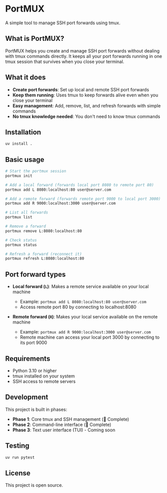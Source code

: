 # PortMUX

A simple tool to manage SSH port forwards using tmux.

## What is PortMUX?

PortMUX helps you create and manage SSH port forwards without dealing with tmux commands directly. It keeps all your port forwards running in one tmux session that survives when you close your terminal.

## What it does

- **Create port forwards**: Set up local and remote SSH port forwards
- **Keep them running**: Uses tmux to keep forwards alive even when you close your terminal
- **Easy management**: Add, remove, list, and refresh forwards with simple commands
- **No tmux knowledge needed**: You don't need to know tmux commands

## Installation

```bash
uv install .
```

## Basic usage

```bash
# Start the portmux session
portmux init

# Add a local forward (forwards local port 8080 to remote port 80)
portmux add L 8080:localhost:80 user@server.com

# Add a remote forward (forwards remote port 9000 to local port 3000)  
portmux add R 9000:localhost:3000 user@server.com

# List all forwards
portmux list

# Remove a forward
portmux remove L:8080:localhost:80

# Check status
portmux status

# Refresh a forward (reconnect it)
portmux refresh L:8080:localhost:80
```

## Port forward types

- **Local forward (`L`)**: Makes a remote service available on your local machine
  - Example: `portmux add L 8080:localhost:80 user@server.com`
  - Access remote port 80 by connecting to localhost:8080

- **Remote forward (`R`)**: Makes your local service available on the remote machine
  - Example: `portmux add R 9000:localhost:3000 user@server.com`
  - Remote machine can access your local port 3000 by connecting to its port 9000

## Requirements

- Python 3.10 or higher
- tmux installed on your system
- SSH access to remote servers

## Development

This project is built in phases:

- **Phase 1**: Core tmux and SSH management ( Complete)
- **Phase 2**: Command-line interface ( Complete)  
- **Phase 3**: Text user interface (TUI) - Coming soon

## Testing

```bash
uv run pytest
```

## License

This project is open source.